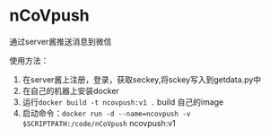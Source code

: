 # nCoVpush
通过server酱推送消息到微信

使用方法：
  1. 在server酱上注册，登录，获取seckey,将sckey写入到getdata.py中
  2. 在自己的机器上安装docker
  3. 运行`docker build -t ncovpush:v1 .` build 自己的image
  4. 启动命令：`docker run -d --name=ncovpush -v $SCRIPTPATH:/code/nCoVpush` ncovpush:v1
